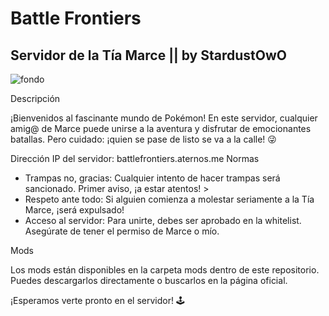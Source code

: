 # Battle Frontiers
## Servidor de la Tía Marce || by StardustOwO
![fondo](https://github.com/user-attachments/assets/1f1d1353-06c2-4aed-a74d-1724911752ac)

Descripción

¡Bienvenidos al fascinante mundo de Pokémon! En este servidor, cualquier amig@ de Marce puede unirse a la aventura y disfrutar de emocionantes batallas. Pero cuidado: ¡quien se pase de listo se va a la calle! 😜

Dirección IP del servidor: battlefrontiers.aternos.me
Normas


- Trampas no, gracias: Cualquier intento de hacer trampas será sancionado. Primer aviso, ¡a estar atentos! >
- Respeto ante todo: Si alguien comienza a molestar seriamente a la Tía Marce, ¡será expulsado!
- Acceso al servidor: Para unirte, debes ser aprobado en la whitelist. Asegúrate de tener el permiso de Marce o mío.

Mods

Los mods están disponibles en la carpeta mods dentro de este repositorio. Puedes descargarlos directamente o buscarlos en la página oficial.

¡Esperamos verte pronto en el servidor! 🕹️
